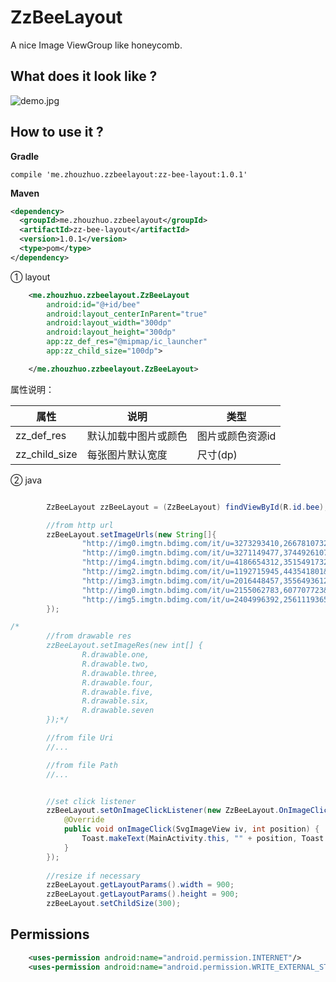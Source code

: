 # ZzBeeLayout
A nice Image ViewGroup like honeycomb.

<h2>What does it look like ?</h2>


![demo.jpg](https://github.com/zhouzhuo810/ZzBeeLayout/blob/master/demo.jpg)


<h2>How to use it ?</h2>

**Gradle**

```
compile 'me.zhouzhuo.zzbeelayout:zz-bee-layout:1.0.1'
```

**Maven**

```xml
<dependency>
  <groupId>me.zhouzhuo.zzbeelayout</groupId>
  <artifactId>zz-bee-layout</artifactId>
  <version>1.0.1</version>
  <type>pom</type>
</dependency>
```


① layout

```xml
    <me.zhouzhuo.zzbeelayout.ZzBeeLayout
        android:id="@+id/bee"
        android:layout_centerInParent="true"
        android:layout_width="300dp"
        android:layout_height="300dp"
        app:zz_def_res="@mipmap/ic_launcher"
        app:zz_child_size="100dp">

    </me.zhouzhuo.zzbeelayout.ZzBeeLayout>
```

属性说明：

属性 | 说明 | 类型
----|------|----
zz_def_res| 默认加载中图片或颜色|图片或颜色资源id
zz_child_size|每张图片默认宽度|尺寸(dp)



② java

```java

        ZzBeeLayout zzBeeLayout = (ZzBeeLayout) findViewById(R.id.bee);

        //from http url
        zzBeeLayout.setImageUrls(new String[]{
                "http://img0.imgtn.bdimg.com/it/u=3273293410,2667810732&fm=11&gp=0.jpg",
                "http://img0.imgtn.bdimg.com/it/u=3271149477,3744926107&fm=11&gp=0.jpg",
                "http://img4.imgtn.bdimg.com/it/u=4186654312,3515491732&fm=23&gp=0.jpg",
                "http://img2.imgtn.bdimg.com/it/u=1192715945,443541801&fm=21&gp=0.jpg",
                "http://img3.imgtn.bdimg.com/it/u=2016448457,3556493612&fm=23&gp=0.jpg",
                "http://img0.imgtn.bdimg.com/it/u=2155062783,607707723&fm=23&gp=0.jpg",
                "http://img5.imgtn.bdimg.com/it/u=2404996392,2561119365&fm=23&gp=0.jpg"
        });

/*
        //from drawable res
        zzBeeLayout.setImageRes(new int[] {
                R.drawable.one,
                R.drawable.two,
                R.drawable.three,
                R.drawable.four,
                R.drawable.five,
                R.drawable.six,
                R.drawable.seven
        });*/

        //from file Uri
        //...

        //from file Path
        //...


        //set click listener
        zzBeeLayout.setOnImageClickListener(new ZzBeeLayout.OnImageClickListener() {
            @Override
            public void onImageClick(SvgImageView iv, int position) {
                Toast.makeText(MainActivity.this, "" + position, Toast.LENGTH_SHORT).show();
            }
        });
        
        //resize if necessary
        zzBeeLayout.getLayoutParams().width = 900;
        zzBeeLayout.getLayoutParams().height = 900;
        zzBeeLayout.setChildSize(300);

```

<h2>Permissions</h2>

```xml
    <uses-permission android:name="android.permission.INTERNET"/>
    <uses-permission android:name="android.permission.WRITE_EXTERNAL_STORAGE"/>
```
